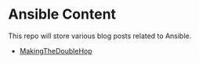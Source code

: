 # Ansible Content
This repo will store various blog posts related to Ansible.

+ [MakingTheDoubleHop](./MakingTheDoubleHop/index.md)
